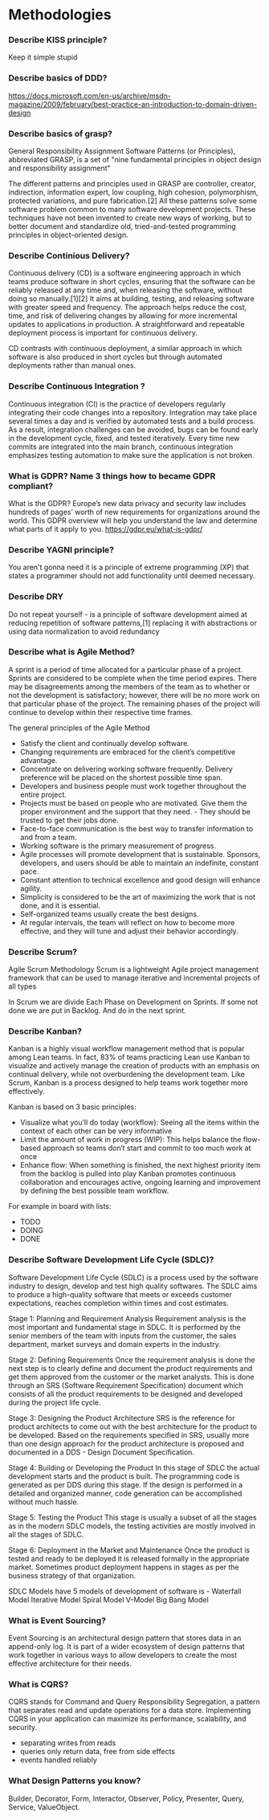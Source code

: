 # Methodologies

### Describe KISS principle?
Keep it simple stupid

### Describe basics of DDD?
https://docs.microsoft.com/en-us/archive/msdn-magazine/2009/february/best-practice-an-introduction-to-domain-driven-design

### Describe basics of grasp?
General Responsibility Assignment Software Patterns (or Principles), abbreviated GRASP, is a set of "nine fundamental principles in object design and responsibility assignment" 

The different patterns and principles used in GRASP are controller, creator, indirection, information expert, low coupling, high cohesion, polymorphism, protected variations, and pure fabrication.[2] All these patterns solve some software problem common to many software development projects. These techniques have not been invented to create new ways of working, but to better document and standardize old, tried-and-tested programming principles in object-oriented design.

### Describe Continious Delivery?

Continuous delivery (CD) is a software engineering approach in which teams produce software in short cycles, ensuring that the software can be reliably released at any time and, when releasing the software, without doing so manually.[1][2] It aims at building, testing, and releasing software with greater speed and frequency. The approach helps reduce the cost, time, and risk of delivering changes by allowing for more incremental updates to applications in production. A straightforward and repeatable deployment process is important for continuous delivery.

CD contrasts with continuous deployment, a similar approach in which software is also produced in short cycles but through automated deployments rather than manual ones.


### Describe Continuous Integration ?

Continuous integration (CI) is the practice of developers regularly integrating their code changes into a repository. Integration may take place several times a day and is verified by automated tests and a build process. As a result, integration challenges can be avoided, bugs can be found early in the development cycle, fixed, and tested iteratively. Every time new commits are integrated into the main branch, continuous integration emphasizes testing automation to make sure the application is not broken.


### What is GDPR? Name 3 things how to became GDPR compliant?
What is the GDPR? Europe’s new data privacy and security law includes hundreds of pages’ worth of new requirements for organizations around the world. This GDPR overview will help you understand the law and determine what parts of it apply to you.
https://gdpr.eu/what-is-gdpr/


### Describe YAGNI principle?
You aren't gonna need it
is a principle of extreme programming (XP) that states a programmer should not add functionality until deemed necessary.

### Describe DRY
Do not repeat yourself - is a principle of software development aimed at reducing repetition of software patterns,[1] replacing it with abstractions or using data normalization to avoid redundancy

### Describe what is Agile Method?
A sprint is a period of time allocated for a particular phase of a project. Sprints are considered to be complete when the time period expires. There may be disagreements among the members of the team as to whether or not the development is satisfactory; however, there will be no more work on that particular phase of the project. The remaining phases of the project will continue to develop within their respective time frames.

The general principles of the Agile Method
- Satisfy the client and continually develop software.
- Changing requirements are embraced for the client’s competitive advantage.
- Concentrate on delivering working software frequently. Delivery preference will be placed on the shortest possible time span.
- Developers and business people must work together throughout the entire project.
- Projects must be based on people who are motivated. Give them the proper environment and the support that they need. - They should be trusted to get their jobs done.
- Face-to-face communication is the best way to transfer information to and from a team.
- Working software is the primary measurement of progress.
- Agile processes will promote development that is sustainable. Sponsors, developers, and users should be able to maintain an indefinite, constant pace.
- Constant attention to technical excellence and good design will enhance agility.
- Simplicity is considered to be the art of maximizing the work that is not done, and it is essential.
- Self-organized teams usually create the best designs.
- At regular intervals, the team will reflect on how to become more effective, and they will tune and adjust their behavior accordingly.

### Describe Scrum?
Agile Scrum Methodology
Scrum is a lightweight Agile project management framework that can be used to manage iterative and incremental projects of all types

In Scrum we are divide Each Phase on Development on Sprints.
If some not done we are put in Backlog.
And do in the next sprint.

### Describe Kanban?
Kanban is a highly visual workflow management method that is popular among Lean teams. In fact, 83% of teams practicing Lean use Kanban to visualize and actively manage the creation of products with an emphasis on continual delivery, while not overburdening the development team. Like Scrum, Kanban is a process designed to help teams work together more effectively.

Kanban is based on 3 basic principles:

- Visualize what you’ll do today (workflow): Seeing all the items within the context of each other can be very informative
- Limit the amount of work in progress (WIP): This helps balance the flow-based approach so teams don‘t start and commit to too much work at once
- Enhance flow: When something is finished, the next highest priority item from the backlog is pulled into play
Kanban promotes continuous collaboration and encourages active, ongoing learning and improvement by defining the best possible team workflow.

For example in board with lists:
- TODO
- DOING
- DONE

### Describe Software Development Life Cycle (SDLC)?

Software Development Life Cycle (SDLC) is a process used by the software industry to design, develop and test high quality softwares. The SDLC aims to produce a high-quality software that meets or exceeds customer expectations, reaches completion within times and cost estimates.

Stage 1: Planning and Requirement Analysis
Requirement analysis is the most important and fundamental stage in SDLC. It is performed by the senior members of the team with inputs from the customer, the sales department, market surveys and domain experts in the industry. 

Stage 2: Defining Requirements
Once the requirement analysis is done the next step is to clearly define and document the product requirements and get them approved from the customer or the market analysts. This is done through an SRS (Software Requirement Specification) document which consists of all the product requirements to be designed and developed during the project life cycle.

Stage 3: Designing the Product Architecture
SRS is the reference for product architects to come out with the best architecture for the product to be developed. Based on the requirements specified in SRS, usually more than one design approach for the product architecture is proposed and documented in a DDS - Design Document Specification.

Stage 4: Building or Developing the Product
In this stage of SDLC the actual development starts and the product is built. The programming code is generated as per DDS during this stage. If the design is performed in a detailed and organized manner, code generation can be accomplished without much hassle.

Stage 5: Testing the Product
This stage is usually a subset of all the stages as in the modern SDLC models, the testing activities are mostly involved in all the stages of SDLC. 

Stage 6: Deployment in the Market and Maintenance
Once the product is tested and ready to be deployed it is released formally in the appropriate market. Sometimes product deployment happens in stages as per the business strategy of that organization. 

SDLC Models have 5 models of development of software is -
Waterfall Model
Iterative Model
Spiral Model
V-Model
Big Bang Model

### What is Event Sourcing?
Event Sourcing is an architectural design pattern that stores data in an append-only log. It is part of a wider ecosystem of design patterns that work together in various ways to allow developers to create the most effective architecture for their needs.

### What is CQRS?
CQRS stands for Command and Query Responsibility Segregation, a pattern that separates read and update operations for a data store. Implementing CQRS in your application can maximize its performance, scalability, and security.

- separating writes from reads
- queries only return data, free from side effects
- events handled reliably


### What Design Patterns you know?

Builder, Decorator, Form, Interactor, Observer, Policy, Presenter, Query, Service, ValueObject.




